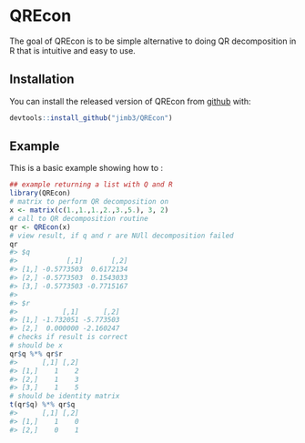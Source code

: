 
<!-- README.md is generated from README.Rmd. Please edit that file -->
QREcon
======

The goal of QREcon is to be simple alternative to doing QR decomposition in R that is intuitive and easy to use.

Installation
------------

You can install the released version of QREcon from [github](https://github.com) with:

``` r
devtools::install_github("jimb3/QREcon")
```

Example
-------

This is a basic example showing how to :

``` r
## example returning a list with Q and R
library(QREcon)
# matrix to perform QR decomposition on
x <- matrix(c(1.,1.,1.,2.,3.,5.), 3, 2)
# call to QR decomposition routine
qr <- QREcon(x)
# view result, if q and r are NUll decomposition failed
qr
#> $q
#>            [,1]       [,2]
#> [1,] -0.5773503  0.6172134
#> [2,] -0.5773503  0.1543033
#> [3,] -0.5773503 -0.7715167
#> 
#> $r
#>           [,1]      [,2]
#> [1,] -1.732051 -5.773503
#> [2,]  0.000000 -2.160247
# checks if result is correct
# should be x
qr$q %*% qr$r
#>      [,1] [,2]
#> [1,]    1    2
#> [2,]    1    3
#> [3,]    1    5
# should be identity matrix
t(qr$q) %*% qr$q
#>      [,1] [,2]
#> [1,]    1    0
#> [2,]    0    1
```
